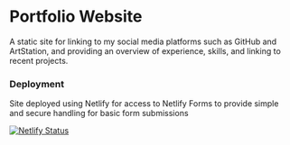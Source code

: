 # Portfolio Website
A static site for linking to my social media platforms such as GitHub and ArtStation, and providing an overview of experience, skills, and linking to recent projects.

### Deployment
Site deployed using Netlify for access to Netlify Forms to provide simple and secure handling for basic form submissions

[![Netlify Status](https://api.netlify.com/api/v1/badges/132af6f0-2a92-4837-a879-7b2b80c9d641/deploy-status)](https://app.netlify.com/sites/kiwifunk/deploys)